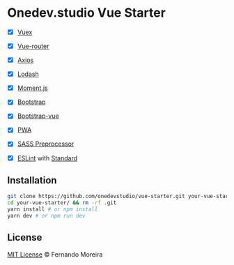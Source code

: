 # Onedev.studio Vue Starter

* [x] [Vuex](https://vuex.vuejs.org/)
* [x] [Vue-router](https://router.vuejs.org/)
* [x] [Axios](https://github.com/axios/axios)
* [x] [Lodash](https://lodash.com/)
* [x] [Moment.js](https://momentjs.com/)
* [x] [Bootstrap](http://getbootstrap.com/)
* [x] [Bootstrap-vue](https://bootstrap-vue.js.org/)
* [x] [PWA](https://www.npmjs.com/package/@vue/cli-plugin-pwa)
* [x] [SASS Preprocessor](https://sass-lang.com/)
* [x] [ESLint](https://eslint.org/) with [Standard](https://standardjs.com/)


## Installation

```bash
git clone https://github.com/onedevstudio/vue-starter.git your-vue-starter
cd your-vue-starter/ && rm -rf .git
yarn install # or npm install
yarn dev # or npm run dev
```

## License

[MIT License](/LICENSE) © Fernando Moreira
